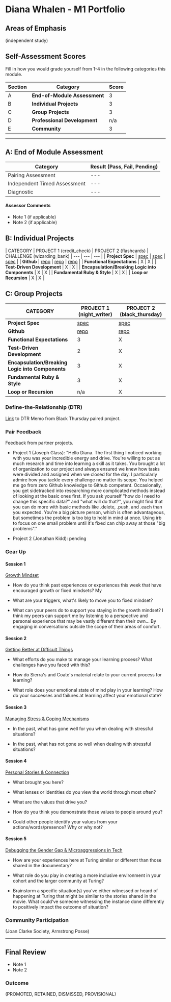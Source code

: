 # Diana Whalen - M1 Portfolio

## Areas of Emphasis

(independent study)

## Self-Assessment Scores

Fill in how you would grade yourself from 1-4 in the following categories this module.

| Section | Category | Score |
| --- | --- | --- |
| A | **End-of-Module Assessment** | 3 |
| B | **Individual Projects** | 3 |
| C | **Group Projects** | 3 |
| D | **Professional Development** | n/a |
| E | **Community** | 3 |

------------------------------------------------

## A: End of Module Assessment

| Category | Result (Pass, Fail, Pending) |
| --- | --- |
| Pairing Assessment | --- |
| Independent Timed Assessment | --- |
| Diagnostic | --- |


#### Assessor Comments

*   Note 1 (if applicable)
*   Note 2 (if applicable)


## B: Individual Projects

| CATEGORY | PROJECT 1 (credit_check) | PROJECT 2 (flashcards) | CHALLENGE (wizarding_bank)
| --- | --- | --- |
| **Project Spec** | [spec](http://backend.turing.io/module1/projects/credit_check) | [spec](http://backend.turing.io/module1/projects/flashcards) | [spec](https://github.com/turingschool/challenges/blob/620f4a12ab4e3c1a3f258bb4347e0c2c569a934d/wizarding_bank.markdown) |
| **Github** | [repo](https://github.com/dianawhalen/credit_check) | [repo](https://github.com/dianawhalen/flashcards) | [repo](https://github.com/dianawhalen/wizarding_bank) |
| **Functional Expectations** | X | X |
| **Test-Driven Development** | X | X |
| **Encapsulation/Breaking Logic into Components** | X | X |
| **Fundamental Ruby & Style** | X | X |
| **Loop or Recursion** | X | X |


## C: Group Projects

| CATEGORY | PROJECT 1 (night_writer)| PROJECT 2 (black_thursday) |
| --- | --- | --- |
| **Project Spec** | [spec](http://backend.turing.io/module1/projects/night_writer) | [spec](http://backend.turing.io/module1/projects/black_thursday) |
| **Github** | [repo](https://github.com/dianawhalen/night_writer) | [repo](https://github.com/dianawhalen/black_thursday) |
| **Functional Expectations** | 3 | X |
| **Test-Driven Development** | 2 | X |
| **Encapsulation/Breaking Logic into Components** | 3 | X |
| **Fundamental Ruby & Style** | 3 | X |
| **Loop or Recursion** | n/a | X |


### Define-the-Relationship (DTR)

[Link](https://docs.google.com/document/d/1sUTtfE7Rbg3e-CqPSZVo6YmFQb8c7-JBU04KEMCOybE/edit?usp=sharing) to DTR Memo from Black Thursday paired project.

### Pair Feedback

Feedback from partner projects.

*   Project 1 (Joseph Glass): "Hello Diana. The first thing I noticed working with you was your incredible energy and drive. You're willing to put as much research and time into learning a skill as it takes. You brought a lot of organization to our project and always ensured we knew how tasks were divided and assigned when we  closed for the day. I particularly admire how you tackle every challenge no matter its scope. You helped me go from zero Github knowledge to Github competent. Occasionally, you get sidetracked into researching more complicated methods instead of looking at the basic ones first. If you ask yourself "how do I need to change this specific data?" and "what will do that?", you might find that you can do more with basic methods like .delete, .push, and .each than you expected. You're a big picture person, which is often advantageous, but sometimes the problem is too big to hold in mind at once. Using irb to focus on one small problem until it's fixed can chip away at those "big problems"."

*   Project 2 (Jonathan Kidd): pending


### Gear Up

#### Session 1
[Growth Mindset](https://github.com/turingschool/gear-up/blob/master/m1_citizenship/session_1_growth_mindset.markdown#turing-citizenship-1-growth-mindset)
* How do you think past experiences or experiences this week that have encouraged growth or fixed mindsets?
  My

* What are your triggers, what's likely to move you to fixed mindset?

* What can your peers do to support you staying in the growth mindset?
  I think my peers can support me by listening to a perspective and personal experience that may be vastly different than their own... By engaging in conversations outside the scope of their areas of comfort.


#### Session 2
[Getting Better at Difficult Things](https://github.com/turingschool/gear-up/blob/master/m1_citizenship/session_2_getting_better_at_difficult_things.md)
* What efforts do you make to manage your learning process? What challenges have you faced with this?

* How do Sierra's and Coate's material relate to your current process for learning?

* What role does your emotional state of mind play in your learning? How do your successes and failures at learning affect your emotional state?


#### Session 3
[Managing Stress & Coping Mechanisms](https://github.com/turingschool/gear-up/blob/master/m1_citizenship/session_3_managing_stress.md)
* In the past, what has gone well for you when dealing with stressful situations?

* In the past, what has not gone so well when dealing with stressful situations?


#### Session 4
[Personal Stories & Connection](https://github.com/turingschool/gear-up/blob/master/m1_citizenship/session_3_personal_story.markdown)
* What brought you here?

* What lenses or identities do you view the world through most often?

* What are the values that drive you?

* How do you think you demonstrate those values to people around you?

* Could other people identify your values from your actions/words/presence? Why or why not?


#### Session 5
[Debugging the Gender Gap & Microaggressions in Tech](https://github.com/turingschool/gear-up/blob/master/m1_citizenship/session_5_debugging_gender_gap.md)
* How are your experiences here at Turing similar or different than those shared in the documentary?

* What role do you play in creating a more inclusive environment in your cohort and the larger community at Turing?

* Brainstorm a specific situation(s) you’ve either witnessed or heard of happening at Turing that might be similar to the stories shared in the movie. What could’ve someone witnessing the instance done differently to positively impact the outcome of situation?


### Community Participation
(Joan Clarke Society, Armstrong Posse)

-------------------------------------------------------------

## Final Review

*   Note 1
*   Note 2

### Outcome

(PROMOTED, RETAINED, DISMISSED, PROVISIONAL)
